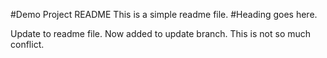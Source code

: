 #Demo Project README
This is a simple readme file.
#Heading goes here.

Update to readme file.
Now added to update branch.
This is not so much conflict.